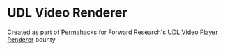 # UDL Video Renderer

Created as part of [Permahacks](https://permahacks.arweave.dev/) for Forward Research's [UDL Video Player Renderer](https://docs.google.com/document/d/1zlku_YzX7NArjG13tGnP-2aihWnnXbdbM0czWAynka8) bounty
